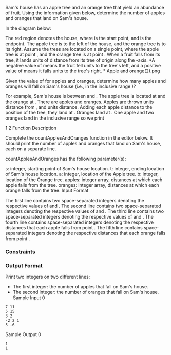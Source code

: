 Sam's house has an apple tree and an orange tree that yield an abundance of fruit. Using the information given below, determine the number of apples and oranges that land on Sam's house.

In the diagram below:

The red region denotes the house, where  is the start point, and  is the endpoint. The apple tree is to the left of the house, and the orange tree is to its right.
Assume the trees are located on a single point, where the apple tree is at point , and the orange tree is at point .
When a fruit falls from its tree, it lands  units of distance from its tree of origin along the -axis. *A negative value of  means the fruit fell  units to the tree's left, and a positive value of  means it falls  units to the tree's right. *
Apple and orange(2).png

Given the value of  for  apples and  oranges, determine how many apples and oranges will fall on Sam's house (i.e., in the inclusive range )?

For example, Sam's house is between  and . The apple tree is located at  and the orange at . There are  apples and  oranges. Apples are thrown  units distance from , and  units distance. Adding each apple distance to the position of the tree, they land at . Oranges land at . One apple and two oranges land in the inclusive range  so we print

1
2
Function Description

Complete the countApplesAndOranges function in the editor below. It should print the number of apples and oranges that land on Sam's house, each on a separate line.

countApplesAndOranges has the following parameter(s):

s: integer, starting point of Sam's house location.
t: integer, ending location of Sam's house location.
a: integer, location of the Apple tree.
b: integer, location of the Orange tree.
apples: integer array, distances at which each apple falls from the tree.
oranges: integer array, distances at which each orange falls from the tree.
Input Format

The first line contains two space-separated integers denoting the respective values of  and .
The second line contains two space-separated integers denoting the respective values of  and .
The third line contains two space-separated integers denoting the respective values of  and .
The fourth line contains  space-separated integers denoting the respective distances that each apple falls from point .
The fifth line contains  space-separated integers denoting the respective distances that each orange falls from point .

### Constraints

### Output Format

Print two integers on two different lines:
- The first integer: the number of apples that fall on Sam's house.
- The second integer: the number of oranges that fall on Sam's house.
Sample Input 0

```
7 11
5 15
3 2
-2 2 1
5 -6
```
Sample Output 0
```
1
1
```
